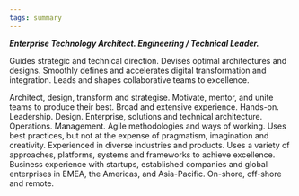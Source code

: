 ```yaml
---
tags: summary
---
```


***Enterprise Technology Architect. Engineering / Technical Leader.***

Guides strategic and technical direction. Devises optimal architectures and designs. Smoothly defines and accelerates digital transformation and integration. Leads and shapes collaborative teams to excellence.

Architect, design, transform and strategise. Motivate, mentor, and unite teams to produce their best. Broad and extensive experience. Hands-on. Leadership. Design.  Enterprise, solutions and technical architecture. Operations. Management. Agile methodologies and ways of working. Uses best practices, but not at the expense of pragmatism, imagination and creativity. Experienced in diverse industries and products. Uses a variety of approaches, platforms, systems and frameworks to achieve excellence. Business experience with startups, established companies and global enterprises in EMEA, the Americas, and Asia-Pacific. On-shore, off-shore and remote.


